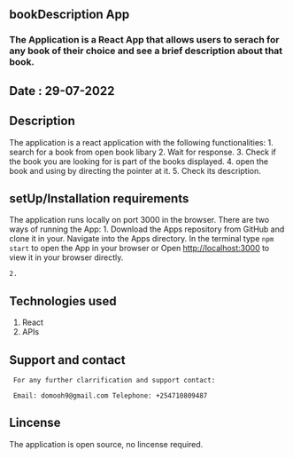 ## bookDescription App

### The Application is a React App that allows users to serach for any book of their choice and see a brief description about that book.

## Date : 29-07-2022

## Description

   The application is a react application with the following functionalities:
       1. search for a book from open book libary
       2. Wait for response.
       3. Check if the book you are looking for is part of the books displayed.
       4. open the book and using by directing the pointer at it.
       5. Check its description.

 ## setUp/Installation requirements

The application runs locally on port 3000 in the browser.
There are two ways of running the App:
    1. Download the Apps repository from GitHub and clone it in your.
       Navigate into the Apps directory.
       In the terminal type `npm start` to open the App in your browser or
      Open [http://localhost:3000](http://localhost:3000) to view it in your browser directly.

    2.

## Technologies used
 
 1. React
 2. APIs

 ## Support and contact
     For any further clarrification and support contact:

     Email: domooh9@gmail.com Telephone: +254710809487

## Lincense

The application is open source, no lincense required.


